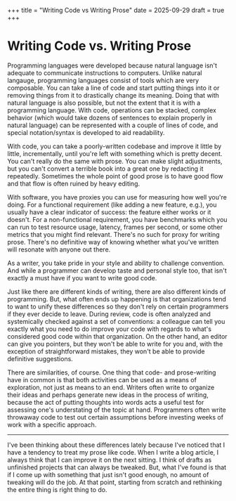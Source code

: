 +++ 
title = "Writing Code vs Writing Prose"
date = 2025-09-29
draft = true
+++ 

# Writing Code vs. Writing Prose

Programming languages were developed because natural language isn't adequate to communicate
instructions to computers. Unlike natural langauge, programming languages consist of tools which are
very composable. You can take a line of code and start putting things into it or removing things
from it to drastically change its meaning. Doing that with natural language is also possible, but
not the extent that it is with a programming language. With code, operations can be stacked, complex
behavior (which would take dozens of sentences to explain properly in natural language) can be
represented with a couple of lines of code, and special notation/syntax is developed to aid
readability.

With code, you can take a poorly-written codebase and improve it little by little, incrementally,
until you're left with something which is pretty decent. You can't really do the same with prose.
You can make slight adjustments, but you can't convert a terrible book into a great one by redacting
it repeatedly. Sometimes the whole point of good prose is to have good flow and that flow is often
ruined by heavy editing.

With software, you have proxies you can use for measuring how well you're doing. For a functional
requirement (like adding a new feature, e.g.), you usually have a clear indicator of success: the
feature either works or it doesn't. For a non-functional requirement, you have benchmarks which you
can run to test resource usage, latency, frames per second, or some other metrics that you might
find relevant. There's no such for proxy for writing prose. There's no definitive way of knowing
whether what you've written will resonate with anyone out there.

<!-- TODO: Improve this. -->

As a writer, you take pride in your style and ability to challenge convention. And while a
programmer can develop taste and personal style too, that isn't exactly a must have if you want to
write good code.

<!-- TODO: Make the point about individuality and don't mingle it with the point about different
kinds of writing. -->

Just like there are different kinds of writing, there are also different kinds of programming. But,
what often ends up happening is that organizations tend to want to unify these differences so they
don't rely on certain programmers if they ever decide to leave. During review, code is often
analyzed and systemically checked against a set of conventions: a colleague can tell you exactly
what you need to do improve your code with regards to what's considered good code within that
organization. On the other hand, an editor can give you pointers, but they won't be able to write
for you and, with the exception of straightforward mistakes, they won't be able to provide
definitive suggestions.

<!-- TODO: Maybe make the point about how TODOs don't really work when writing prose. (Oh, the
irony.) -->

There are similarities, of course. One thing that code- and prose-writing have in common is that
both activities can be used as a means of exploration, not just as means to an end. Writers often
write to organize their ideas and perhaps generate new ideas in the process of writing, because the
act of putting thoughts into words acts a useful test for assessing one's understating of the topic
at hand. Programmers often write throwaway code to test out certain assumptions before investing
weeks of work with a specific approach. 

---

I've been thinking about these differences lately because I've noticed that I have a tendency to
treat my prose like code. When I write a blog article, I always think that I can improve it on the
next sitting. I think of drafts as unfinished projects that can always be tweaked. But, what I've
found is that if I come up with something that just isn't good enough, no amount of tweaking will do
the job. At that point, starting from scratch and rethinking the entire thing is right thing to do. 
